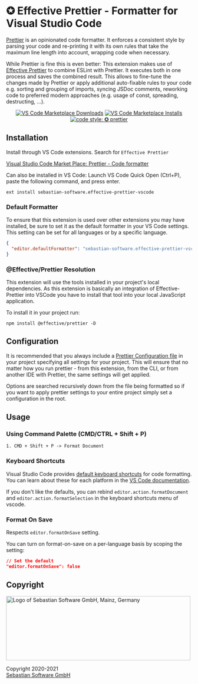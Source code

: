 # ✪ Effective Prettier - Formatter for Visual Studio Code

[Prettier](https://prettier.io/) is an opinionated code formatter. It enforces a consistent style by parsing your code and re-printing it with its own rules that take the maximum line length into account, wrapping code when necessary.

While Prettier is fine this is even better: This extension makes use of [Effective Prettier](https://www.npmjs.com/package/@effective/prettier) to combine ESLint with Prettier. It executes both in one process and saves the combined result. This allows to fine-tune the changes made by Prettier or apply additional auto-fixable rules to your code e.g. sorting and grouping of imports, syncing JSDoc comments, reworking code to preferred modern approaches (e.g. usage of const, spreading, destructing, ...).

<p align="center">
  <a href="https://marketplace.visualstudio.com/items?itemName=sebastian-software.effective-prettier-vscode">
    <img alt="VS Code Marketplace Downloads" src="https://img.shields.io/visual-studio-marketplace/d/sebastian-software.effective-prettier-vscode"></a>
  <a href="https://marketplace.visualstudio.com/items?itemName=sebastian-software.effective-prettier-vscode">
    <img alt="VS Code Marketplace Installs" src="https://img.shields.io/visual-studio-marketplace/i/sebastian-software.effective-prettier-vscode"></a>
  <a href="#badge">
    <img alt="code style: ✪ prettier" src="https://img.shields.io/badge/code_style-✪_prettier-00596c.svg?style=flat-square"></a>
</p>

## Installation

Install through VS Code extensions. Search for `Effective Prettier`

[Visual Studio Code Market Place: Prettier - Code formatter](https://marketplace.visualstudio.com/items?itemName=sebastian-software.effective-prettier-vscode)

Can also be installed in VS Code: Launch VS Code Quick Open (Ctrl+P), paste the following command, and press enter.

```
ext install sebastian-software.effective-prettier-vscode
```

### Default Formatter

To ensure that this extension is used over other extensions you may have installed, be sure to set it as the default formatter in your VS Code settings. This setting can be set for all languages or by a specific language.

```json
{
  "editor.defaultFormatter": "sebastian-software.effective-prettier-vscode"
}
```

### @Effective/Prettier Resolution

This extension will use the tools installed in your project's local dependencies. As this extension is basically an integration of Effective-Prettier into VSCode you have to install that tool into your local JavaScript application.

To install it in your project run:

```
npm install @effective/prettier -D
```

## Configuration

It is recommended that you always include a [Prettier Configuration file](https://prettier.io/docs/en/configuration.html) in your project specifying all settings for your project. This will ensure that no matter how you run prettier - from this extension, from the CLI, or from another IDE with Prettier, the same settings will get applied.

Options are searched recursively down from the file being formatted so if you want to apply prettier settings to your entire project simply set a configuration in the root.

## Usage

### Using Command Palette (CMD/CTRL + Shift + P)

```
1. CMD + Shift + P -> Format Document
```

### Keyboard Shortcuts

Visual Studio Code provides [default keyboard shortcuts](https://code.visualstudio.com/docs/getstarted/keybindings#_keyboard-shortcuts-reference) for code formatting. You can learn about these for each platform in the [VS Code documentation](https://code.visualstudio.com/docs/getstarted/keybindings#_keyboard-shortcuts-reference).

If you don't like the defaults, you can rebind `editor.action.formatDocument` and `editor.action.formatSelection` in the keyboard shortcuts menu of vscode.

### Format On Save

Respects `editor.formatOnSave` setting.

You can turn on format-on-save on a per-language basis by scoping the setting:

```json
// Set the default
"editor.formatOnSave": false
```

## Copyright

<img src="https://sebastian-software-brand.now.sh/sebastiansoftware-en.png" alt="Logo of Sebastian Software GmbH, Mainz, Germany" width="500" height="174"/>

Copyright 2020-2021<br/>[Sebastian Software GmbH](http://www.sebastian-software.de)
